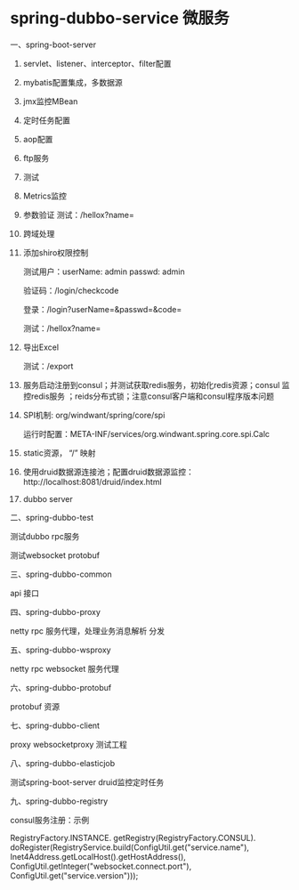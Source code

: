 # spring-dubbo-service  微服务

一、spring-boot-server

1. servlet、listener、interceptor、filter配置
2. mybatis配置集成，多数据源
3. jmx监控MBean
4. 定时任务配置
5. aop配置
6. ftp服务
7. 测试
8. Metrics监控
9. 参数验证
    测试：/hellox?name=
10. 跨域处理
11. 添加shiro权限控制

    测试用户：userName: admin passwd: admin
             
    验证码：/login/checkcode
    
    登录：/login?userName=&passwd=&code=
    
    测试：/hellox?name=
12. 导出Excel

    测试：/export

13. 服务启动注册到consul；并测试获取redis服务，初始化redis资源；consul 监控redis服务 ；reids分布式锁；注意consul客户端和consul程序版本问题

14. SPI机制: org/windwant/spring/core/spi

    运行时配置：META-INF/services/org.windwant.spring.core.spi.Calc

15. static资源， “/” 映射

16. 使用druid数据源连接池；配置druid数据源监控：http://localhost:8081/druid/index.html

17. dubbo server


二、spring-dubbo-test

测试dubbo rpc服务

测试websocket protobuf

三、spring-dubbo-common

api 接口

四、spring-dubbo-proxy

netty rpc 服务代理，处理业务消息解析 分发

五、spring-dubbo-wsproxy

netty rpc websocket 服务代理

六、spring-dubbo-protobuf

protobuf 资源

七、spring-dubbo-client

proxy websocketproxy 测试工程

八、spring-dubbo-elasticjob

测试spring-boot-server druid监控定时任务

九、spring-dubbo-registry

consul服务注册：示例

RegistryFactory.INSTANCE.
                     getRegistry(RegistryFactory.CONSUL).
                     doRegister(RegistryService.build(ConfigUtil.get("service.name"),
                             Inet4Address.getLocalHost().getHostAddress(),
                             ConfigUtil.getInteger("websocket.connect.port"),
                             ConfigUtil.get("service.version")));
